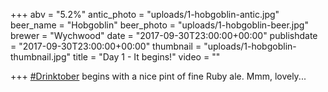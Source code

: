 +++
abv = "5.2%"
antic_photo = "uploads/1-hobgoblin-antic.jpg"
beer_name = "Hobgoblin"
beer_photo = "uploads/1-hobgoblin-beer.jpg"
brewer = "Wychwood"
date = "2017-09-30T23:00:00+00:00"
publishdate = "2017-09-30T23:00:00+00:00"
thumbnail = "uploads/1-hobgoblin-thumbnail.jpg"
title = "Day 1 - It begins!"
video = ""

+++
[#Drinktober](https://www.facebook.com/hashtag/drinktober?epa=HASHTAG) begins with a nice pint of fine Ruby ale. Mmm, lovely...